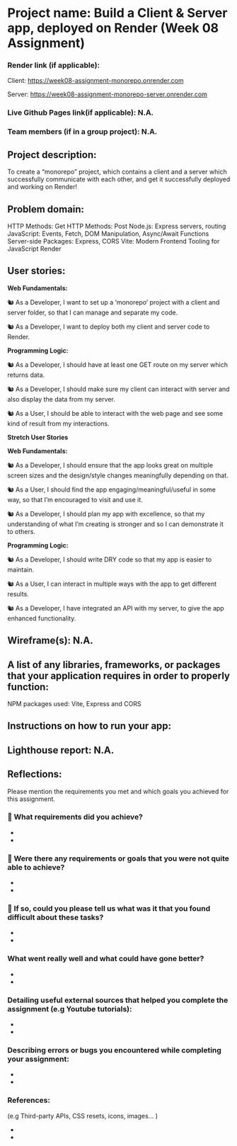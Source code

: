 # Project name: Build a Client & Server app, deployed on Render (Week 08 Assignment)

### Render link (if applicable):

Client: https://week08-assignment-monorepo.onrender.com

Server: https://week08-assignment-monorepo-server.onrender.com

### Live Github Pages link(if applicable): N.A.

### Team members (if in a group project): N.A.

## Project description:

To create a “monorepo” project, which contains a client and a server which successfully communicate with each other, and get it successfully deployed and working on Render!

## Problem domain:

HTTP Methods: Get
HTTP Methods: Post
Node.js: Express servers, routing
JavaScript: Events, Fetch, DOM Manipulation, Async/Await Functions
Server-side Packages: Express, CORS
Vite: Modern Frontend Tooling for JavaScript
Render

## User stories:

**Web Fundamentals:**

🐿️ As a Developer, I want to set up a ‘monorepo’ project with a client and server folder, so that I can manage and separate my code.

🐿️ As a Developer, I want to deploy both my client and server code to Render.

**Programming Logic:**

🐿️ As a Developer, I should have at least one GET route on my server which returns data.

🐿️ As a Developer, I should make sure my client can interact with server and also display the data from my server.

🐿️ As a User, I should be able to interact with the web page and see some kind of result from my interactions.

**Stretch User Stories**

**Web Fundamentals:**

🐿️ As a Developer, I should ensure that the app looks great on multiple screen sizes and the design/style changes meaningfully depending on that.

🐿️ As a User, I should find the app engaging/meaningful/useful in some way, so that I’m encouraged to visit and use it.

🐿️ As a Developer, I should plan my app with excellence, so that my understanding of what I’m creating is stronger and so I can demonstrate it to others.

**Programming Logic:**

🐿️ As a Developer, I should write DRY code so that my app is easier to maintain.

🐿️ As a User, I can interact in multiple ways with the app to get different results.

🐿️ As a Developer, I have integrated an API with my server, to give the app enhanced functionality.

## Wireframe(s): N.A.

## A list of any libraries, frameworks, or packages that your application requires in order to properly function:

NPM packages used: Vite, Express and CORS

## Instructions on how to run your app:

## Lighthouse report: N.A.

## Reflections:

Please mention the requirements you met and which goals you achieved for this assignment.

### 🎯 What requirements did you achieve?

-
-

### 🎯 Were there any requirements or goals that you were not quite able to achieve?

-
-

### 🎯 If so, could you please tell us what was it that you found difficult about these tasks?

-
-

### What went really well and what could have gone better?

-
-

### Detailing useful external sources that helped you complete the assignment (e.g Youtube tutorials):

-
-

### Describing errors or bugs you encountered while completing your assignment:

-
-

### References:

(e.g Third-party APIs, CSS resets, icons, images... )

-
-
